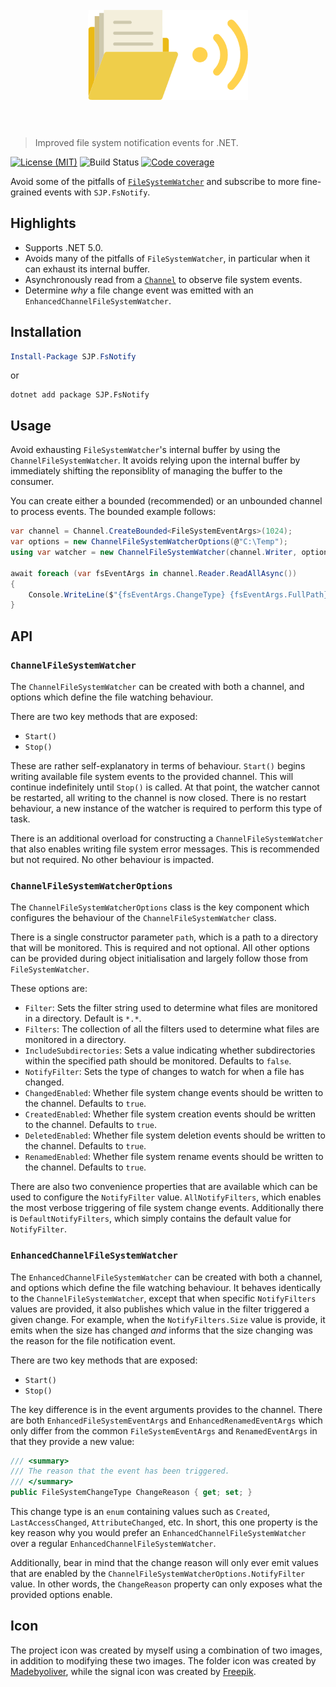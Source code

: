 <h1 align="center">
    <br>
    <img width="256" height="144" src="fsnotify.png" alt="FsNotify">
    <br>
    <br>
</h1>

> Improved file system notification events for .NET.

[![License (MIT)](https://img.shields.io/badge/license-MIT-blue.svg)](https://opensource.org/licenses/MIT) ![Build Status](https://github.com/sjp/FsNotify/workflows/CI/badge.svg?branch=master) [![Code coverage](https://img.shields.io/codecov/c/gh/sjp/FsNotify/master?logo=codecov)](https://codecov.io/gh/sjp/FsNotify)

Avoid some of the pitfalls of [`FileSystemWatcher`](https://docs.microsoft.com/en-us/dotnet/api/system.io.filesystemwatcher) and subscribe to more fine-grained events with `SJP.FsNotify`.

## Highlights

* Supports .NET 5.0.
* Avoids many of the pitfalls of `FileSystemWatcher`, in particular when it can exhaust its internal buffer.
* Asynchronously read from a [`Channel`](https://docs.microsoft.com/en-us/dotnet/api/system.threading.channels.channel) to observe file system events.
* Determine *why* a file change event was emitted with an `EnhancedChannelFileSystemWatcher`.

## Installation

```powershell
Install-Package SJP.FsNotify
```

or

```console
dotnet add package SJP.FsNotify
```

## Usage

Avoid exhausting `FileSystemWatcher`'s internal buffer by using the `ChannelFileSystemWatcher`. It avoids relying upon the internal buffer by immediately shifting the reponsiblity of managing the buffer to the consumer.

You can create either a bounded (recommended) or an unbounded channel to process events. The bounded example follows:

```csharp
var channel = Channel.CreateBounded<FileSystemEventArgs>(1024);
var options = new ChannelFileSystemWatcherOptions(@"C:\Temp");
using var watcher = new ChannelFileSystemWatcher(channel.Writer, options);

await foreach (var fsEventArgs in channel.Reader.ReadAllAsync())
{
    Console.WriteLine($"{fsEventArgs.ChangeType} {fsEventArgs.FullPath}");
}
```

## API

### `ChannelFileSystemWatcher`

The `ChannelFileSystemWatcher` can be created with both a channel, and options which define the file watching behaviour.

There are two key methods that are exposed:

* `Start()`
* `Stop()`

These are rather self-explanatory in terms of behaviour. `Start()` begins writing available file system events to the provided channel. This will continue indefinitely until `Stop()` is called. At that point, the watcher cannot be restarted, all writing to the channel is now closed. There is no restart behaviour, a new instance of the watcher is required to perform this type of task.

There is an additional overload for constructing a `ChannelFileSystemWatcher` that also enables writing file system error messages. This is recommended but not required. No other behaviour is impacted.

### `ChannelFileSystemWatcherOptions`

The `ChannelFileSystemWatcherOptions` class is the key component which configures the behaviour of the `ChannelFileSystemWatcher` class.

There is a single constructor parameter `path`, which is a path to a directory that will be monitored. This is required and not optional. All other options can be provided during object initialisation and largely follow those from `FileSystemWatcher`. 

These options are:

* `Filter`: Sets the filter string used to determine what files are monitored in a directory. Default is `*.*`.
* `Filters`: The collection of all the filters used to determine what files are monitored in a directory.
* `IncludeSubdirectories`: Sets a value indicating whether subdirectories within the specified path should be monitored. Defaults to `false`.
* `NotifyFilter`: Sets the type of changes to watch for when a file has changed.
* `ChangedEnabled`: Whether file system change events should be written to the channel. Defaults to `true`.
* `CreatedEnabled`: Whether file system creation events should be written to the channel. Defaults to `true`.
* `DeletedEnabled`: Whether file system deletion events should be written to the channel. Defaults to `true`.
* `RenamedEnabled`: Whether file system rename events should be written to the channel. Defaults to `true`.

There are also two convenience properties that are available which can be used to configure the `NotifyFilter` value. `AllNotifyFilters`, which enables the most verbose triggering of file system change events. Additionally there is `DefaultNotifyFilters`, which simply contains the default value for `NotifyFilter`.

### `EnhancedChannelFileSystemWatcher`

The `EnhancedChannelFileSystemWatcher` can be created with both a channel, and options which define the file watching behaviour. It behaves identically to the `ChannelFileSystemWatcher`, except that when specific `NotifyFilters` values are provided, it also publishes which value in the filter triggered a given change. For example, when the `NotifyFilters.Size` value is provide, it emits when the size has changed *and* informs that the size changing was the reason for the file notification event.

There are two key methods that are exposed:

* `Start()`
* `Stop()`

The key difference is in the event arguments provides to the channel. There are both `EnhancedFileSystemEventArgs` and `EnhancedRenamedEventArgs` which only differ from the common `FileSystemEventArgs` and `RenamedEventArgs` in that they provide a new value:

```csharp
/// <summary>
/// The reason that the event has been triggered.
/// </summary>
public FileSystemChangeType ChangeReason { get; set; }
```

This change type is an `enum` containing values such as `Created`, `LastAccessChanged`, `AttributeChanged`, etc. In short, this one property is the key reason why you would prefer an `EnhancedChannelFileSystemWatcher` over a regular `EnhancedChannelFileSystemWatcher`.

Additionally, bear in mind that the change reason will only ever emit values that are enabled by the `ChannelFileSystemWatcherOptions.NotifyFilter` value. In other words, the `ChangeReason` property can only exposes what the provided options enable.

## Icon

The project icon was created by myself using a combination of two images, in addition to modifying these two images. The folder icon was created by [Madebyoliver](https://www.flaticon.com/authors/madebyoliver), while the signal icon was created by [Freepik](http://www.freepik.com).